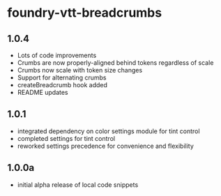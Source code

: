 # foundry-vtt-breadcrumbs

## 1.0.4
- Lots of code improvements
- Crumbs are now properly-aligned behind tokens regardless of scale
- Crumbs now scale with token size changes
- Support for alternating crumbs
- createBreadcrumb hook added
- README updates

## 1.0.1
- integrated dependency on color settings module for tint control
- completed settings for tint control
- reworked settings precedence for convenience and flexibility

## 1.0.0a
- initial alpha release of local code snippets